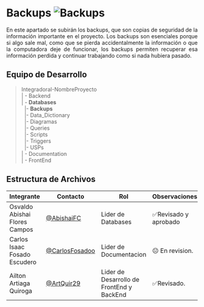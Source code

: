 # Backups ![Backups](https://img.shields.io/badge/Backups-Yes-brightgreen)

<p align = justify>
En este apartado se subirán los backups, que son copias de seguridad de la información importante en el proyecto. Los backups son esenciales porque si algo sale mal, como que se pierda accidentalmente la  información o que la computadora deje de funcionar, los backups permiten recuperar esa información perdida y continuar trabajando como si nada hubiera pasado.
</p>

## Equipo de Desarrollo
>IntegradoraI-NombreProyecto<br>
>| - Backend <br>
>| - **Databases**<br>
>&nbsp;&nbsp;|- **Backups**<br>
>&nbsp;&nbsp;|- Data_Dictionary<br>
>&nbsp;&nbsp;|- Diagramas<br>
>&nbsp;&nbsp;|- Queries<br>
>&nbsp;&nbsp;|- Scripts<br>
>&nbsp;&nbsp;|- Triggers<br>
>&nbsp;&nbsp;|- USPs<br>
>| - Documentation<br>
>| - FrontEnd


## Estructura de Archivos
|Integrante|Contacto|Rol|Observaciones|
|------------|--------|---|---|
|Osvaldo Abishai Flores Campos|[@AbishaiFC](https://github.com/AbishaiFC)|Lider de Databases|✅Revisado y aprobado|
|Carlos Isaac Fosado Escudero|[@CarlosFosadoo](https://github.com/CarlosFosadoo)|Lider de Documentacion|😐 En revision.|
|Ailton Artiaga Quiroga|[@ArtQuir29](https://github.com/ArtQuir29)|Lider de Desarrollo de FrontEnd y BackEnd |✅Revisado.|
